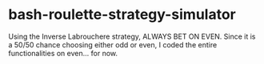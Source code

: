 # bash-roulette-strategy-simulator
Using the Inverse Labrouchere strategy, ALWAYS BET ON EVEN. Since it is a 50/50 chance choosing either odd or even, I coded the entire functionalities on even... for now.
